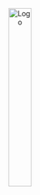 <p align="center">
    <img src="https://i.imgur.com/yPSisfy.png" width="30%" alt="Logo">
</p>

<!-- 
# Sobre o Bot Caveirão

Caveirão é um bot feito especialmente para o Discord que contém moderação, diversão e outros.

Adicione ele ao seu servidor enquanto ele ainda está vivo 🥺 

Clique <a href="https://discord.com/oauth2/authorize?=&client_id=542114953474342942&scope=bot&permissions=2146958847">aqui</a> para adicionar o <b>Caveirão</b> ao seu servidor!

Lista de comandos do Caveirão: https://pastebin.com/YZeqDqQf

# Motivo de tudo isso

Não é que eu nunca quis colocar o código do meu bot em open-source, eu só não queria deixar ele incompleto quando fazer um repositório. Enfim, isso não vem ao caso. O motivo disso é que infelizmente, o bot terá que ser descontinuado por questões técnicas da biblioteca do Discord.JS, e devido a isso, muito dos códigos neste momento podem estar "quebrados", ou seja, podem não estar funcionando agora e talvez nem futuramente. A biblioteca Discord.JS estava na v11 (versão atual na época que o bot foi desenvolvido), porém, a versão foi descontinuada, e com isso, lançaram a v12, que vem com grandes mudanças, com códigos reescritos e afins. Tudo isso se deve ao próprio Discord, porque um tempo atrás o Discord migrou de domínio, o que antes era discordapp.com e agora é apenas discord.com, e com isso, a API do Discord.JS foi migrada completamente para discord.com, fazendo com que todas as integrações que eram feitas pela API do Discord através do domínio discordapp.com não tenham mais suporte ao domínio a partir do dia 7 de novembro. E claro, tudo em favor do novo domínio, o discord.com. O Discord enviou uma mensagem explicando toda essa situação no privado do Discord e no e-mail, mas vale ressaltar que a mensagem só foi enviada para quem desenvolve bots.


# Mas qual é a relação com a biblioteca Discord.JS?

Para que haja uma certa esperança, os desenvolvedores da Discord.JS devem atualizar a v11, o que né, <strong>convenhamos</strong>, é um pouco improvável de acontecer, já que eles descontinuaram a versão e deram início a v12, uma nova versão cheia de modificações. Com tudo isso ocorrendo, é notório que, se não houver uma atualização, todos os bots ou módulos hospedados em npm que seja integrado no Discord e utilize a v11 e/ou faça referência à API do Discord através do domínio antigo <b>não irão funcionar mais</b> a partir do dia <b>7 de Novembro de 2020</b>.

# Observações

Alguns códigos são "copiados" porque eu estava testando apenas como funcionava, portanto, alguns códigos não são de minha autoria. Afinal, eu tava começando a aprender, e sentir essa sensação de cópia é normal, mas deixo claro desde já que servia apenas para aprendizado.

# Agradecimentos especiais

- <a href="https://www.youtube.com/channel/UC4PGTvhATBL6z1Dz5AQgi_A">Pedro Ricardo - PR</a>
- <a href="https://www.youtube.com/channel/UCNXt2MrZaqfIBknamqwzeXA">{TheSourceCode}</a>
- <a href="https://www.youtube.com/channel/UCpGGFqJP9vYvzFudqnQ-6IA">[MenuDocs]</a>
- Vários canais no YouTube que eu consumi horas vendo vídeos sobre tutoriais sobre JavaScript
- Vários repositórios de developers que deixaram em open-source o código de seus bots para estudo

Infelizmente não consigo deixar créditos de todo o conteúdo que eu consumi, tanto é que alguns eu nem lembro, mas no geral é isso.

# Comentários adicionais

E já que tudo isso vai acabar, decidi colocar todo o código do meu bot (que ainda estava em desenvolvimento) em um repositório aqui do meu GitHub, deixando-o assim, descontinuado até o dia em que ele poderá descansar em paz. Entretanto, ainda não é o fim.. Eu, como criador do Caveirão, lhe prometo que irei estudar a nova biblioteca e irei atualizar esse bot que me dá tanto orgulho, afinal, ele foi literalmente o meu primeiro projeto de programação, e, como o primeiro, ele não deve ser deixado de lado, ainda mais quando ainda pode ser atualizado e reutilizado.
-->
